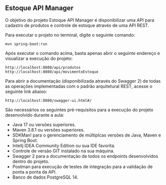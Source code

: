 <h2>Estoque API Manager</h2>

O objetivo do projeto Estoque API Manager é disponibilizar uma API para cadastro de produtos e controle de estoque através de uma API REST.

Para executar o projeto no terminal, digite o seguinte comando:

```shell script
mvn spring-boot:run 
```

Após executar o comando acima, basta apenas abrir o seguinte endereço e visualizar a execução do projeto:

```
http://localhost:8080/api/produtos
http://localhost:8080/api/movimentoEstoque
```

Para abrir a documentação (disponibilizada através do Swagger 2) de todas as operações implementadas com o padrão arquitetural REST, acesse o seguinte link abaixo:

```
http://localhost:8080/swagger-ui.html#/
```

São necessários os seguintes pré-requisitos para a execução do projeto desenvolvido durante a aula:

* Java 17 ou versões superiores.
* Maven 3.8.1 ou versões superiores.
* SDKMan! para o gerenciamento de múltiplcas versões de Java, Maven e Spring Boot.
* Intellj IDEA Community Edition ou sua IDE favorita.
* Controle de versão GIT instalado na sua máquina.
* Swagger 2 para a documentação de todos os endpoints desenvolvidos dentro do projeto.
* Postman para execução de testes de integração para a validação de ponta a ponta da API.
* Banco de dados PostgreSQL 14.

